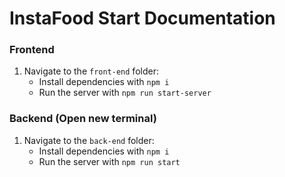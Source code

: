 # InstaFood Start Documentation

### Frontend

1. Navigate to the `front-end` folder:
   - Install dependencies with `npm i`
   - Run the server with `npm run start-server`

### Backend (Open new terminal)

1. Navigate to the `back-end` folder:
   - Install dependencies with `npm i`
   - Run the server with `npm run start`
